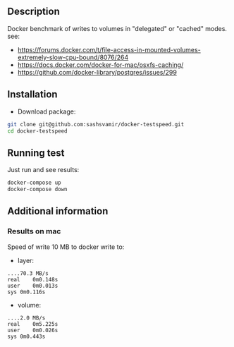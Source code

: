 ## Description

Docker benchmark of writes to volumes in "delegated" or "cached" modes.
see:
- https://forums.docker.com/t/file-access-in-mounted-volumes-extremely-slow-cpu-bound/8076/264
- https://docs.docker.com/docker-for-mac/osxfs-caching/
- https://github.com/docker-library/postgres/issues/299



## Installation

- Download package:
```sh
git clone git@github.com:sashsvamir/docker-testspeed.git
cd docker-testspeed
```



## Running test

Just run and see results:
```sh
docker-compose up
docker-compose down
```



## Additional information


### Results on mac

Speed of write 10 MB to docker write to:
- layer:
```
....70.3 MB/s
real	0m0.148s
user	0m0.013s
sys	0m0.116s
```

- volume:
```
....2.0 MB/s
real	0m5.225s
user	0m0.026s
sys	0m0.443s
```




